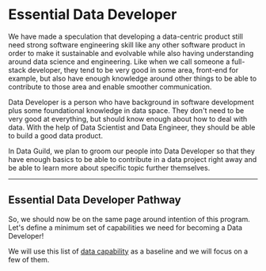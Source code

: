 # Essential Data Developer

We have made a speculation that developing a data-centric product still need strong software engineering skill like any other software product in order to make it sustainable and evolvable while also having understanding around data science and engineering. Like when we call someone a full-stack developer, they tend to be very good in some area, front-end for example, but also have enough knowledge around other things to be able to contribute to those area and enable smoother communication.

Data Developer is a person who have background in software development plus some foundational knowledge in data space. They don't need to be very good at everything, but should know enough about how to deal with data. With the help of Data Scientist and Data Engineer, they should be able to build a good data product.

In Data Guild, we plan to groom our people into Data Developer so that they have enough basics to be able to contribute in a data project right away and be able to learn more about specific topic further themselves.

---

## Essential Data Developer Pathway

So, we should now be on the same page around intention of this program. Let's define a minimum set of capabilities we need for becoming a Data Developer!

We will use this list of [data capability](data-capability.md) as a baseline and we will focus on a few of them.
